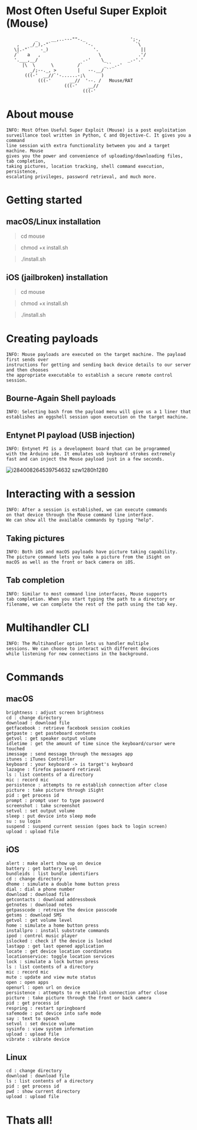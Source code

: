 # Most Often Useful Super Exploit (Mouse)

               _     __,..---""-._                 ';-,
        ,    _/_),-"`             '-.                `\
       \|.-"`    -_)                 '.                ||
       /`   a   ,                      \              .'/
       '.___,__/                 .-'    \_        _.-'.'
          |\  \      \         /`        _``_.-'
             _/;--._, >        |   --.__/ ``
           (((-'  __//`'-......-;\      )
                (((-'       __//  '--. /   Mouse/RAT
                          (((-'    __//
                                 (((-'

# About mouse

    INFO: Most Often Useful Super Exploit (Mouse) is a post exploitation 
    surveillance tool written in Python, C and Objective-C. It gives you a command 
    line session with extra functionality between you and a target machine. Mouse 
    gives you the power and convenience of uploading/downloading files, tab completion, 
    taking pictures, location tracking, shell command execution, persistence, 
    escalating privileges, password retrieval, and much more.
    
# Getting started

## macOS/Linux installation

> cd mouse

> chmod +x install.sh

> ./install.sh

## iOS (jailbroken) installation

> cd mouse

> chmod +x install.sh

> ./install.sh

# Creating payloads

    INFO: Mouse payloads are executed on the target machine. The payload first sends over 
    instructions for getting and sending back device details to our server and then chooses 
    the appropriate executable to establish a secure remote control session.

## Bourne-Again Shell payloads

    INFO: Selecting bash from the payload menu will give us a 1 liner that 
    establishes an eggshell session upon execution on the target machine.
    
## Entynet PI payload (USB injection)

    INFO: Entynet PI is a development board that can be programmed 
    with the Arduino ide. It emulates usb keyboard strokes extremely 
    fast and can inject the Mouse payload just in a few seconds.

![i284008264539754632 _szw1280h1280_](https://user-images.githubusercontent.com/43011806/60388328-67582280-9ab8-11e9-9adc-f0248f31ac38.jpg)

# Interacting with a session

    INFO: After a session is established, we can execute commands 
    on that device through the Mouse command line interface. 
    We can show all the available commands by typing "help".
    
## Taking pictures

    INFO: Both iOS and macOS payloads have picture taking capability. 
    The picture command lets you take a picture from the iSight on 
    macOS as well as the front or back camera on iOS.
    
## Tab completion

    INFO: Similar to most command line interfaces, Mouse supports 
    tab completion. When you start typing the path to a directory or 
    filename, we can complete the rest of the path using the tab key.

# Multihandler CLI

    INFO: The Multihandler option lets us handler multiple 
    sessions. We can choose to interact with different devices 
    while listening for new connections in the background.

# Commands

## macOS

    brightness : adjust screen brightness
    cd : change directory
    download : download file
    getfacebook : retrieve facebook session cookies
    getpaste : get pasteboard contents
    getvol : get speaker output volume
    idletime : get the amount of time since the keyboard/cursor were touched
    imessage : send message through the messages app
    itunes : iTunes Controller
    keyboard : your keyboard -> is target's keyboard
    lazagne : firefox password retrieval
    ls : list contents of a directory
    mic : record mic
    persistence : attempts to re establish connection after close
    picture : take picture through iSight
    pid : get process id
    prompt : prompt user to type password
    screenshot : take screenshot
    setvol : set output volume
    sleep : put device into sleep mode
    su : su login
    suspend : suspend current session (goes back to login screen)
    upload : upload file

## iOS

    alert : make alert show up on device
    battery : get battery level
    bundleids : list bundle identifiers
    cd : change directory
    dhome : simulate a double home button press
    dial : dial a phone number
    download : download file
    getcontacts : download addressbook
    getnotes : download notes
    getpasscode : retreive the device passcode
    getsms : download SMS
    getvol : get volume level
    home : simulate a home button press
    installpro : install substrate commands
    ipod : control music player
    islocked : check if the device is locked
    lastapp : get last opened application
    locate : get device location coordinates
    locationservice: toggle location services
    lock : simulate a lock button press
    ls : list contents of a directory
    mic : record mic
    mute : update and view mute status
    open : open apps
    openurl : open url on device
    persistence : attempts to re establish connection after close
    picture : take picture through the front or back camera
    pid : get process id
    respring : restart springboard
    safemode : put device into safe mode
    say : text to speach
    setvol : set device volume
    sysinfo : view system information
    upload : upload file
    vibrate : vibrate device
    
## Linux

    cd : change directory
    download : download file
    ls : list contents of a directory
    pid : get process id
    pwd : show current directory
    upload : upload file

# Thats all!

